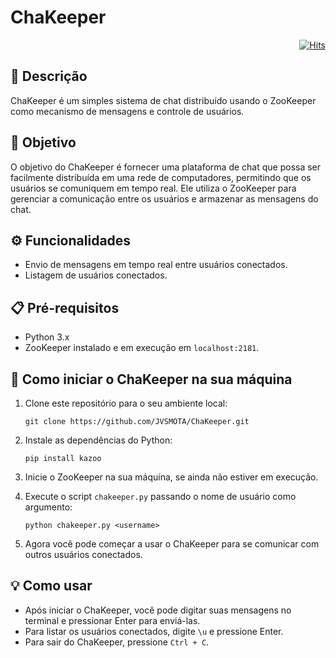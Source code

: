# ChaKeeper

<div align="right">

[![Hits](https://hits.sh/github.com/JVSMOTA/ChaKeeper.svg)](https://hits.sh/github.com/JVSMOTA/ChaKeeper/)

</div>

## 📝 Descrição
ChaKeeper é um simples sistema de chat distribuído usando o ZooKeeper como mecanismo de mensagens e controle de usuários.

## 🎯 Objetivo
O objetivo do ChaKeeper é fornecer uma plataforma de chat que possa ser facilmente distribuída em uma rede de computadores, permitindo que os usuários se comuniquem em tempo real. Ele utiliza o ZooKeeper para gerenciar a comunicação entre os usuários e armazenar as mensagens do chat.

## ⚙️ Funcionalidades
- Envio de mensagens em tempo real entre usuários conectados.
- Listagem de usuários conectados.

## 📋 Pré-requisitos
- Python 3.x
- ZooKeeper instalado e em execução em `localhost:2181`.

## 🚀 Como iniciar o ChaKeeper na sua máquina
1. Clone este repositório para o seu ambiente local:
    ```
    git clone https://github.com/JVSMOTA/ChaKeeper.git
    ```

2. Instale as dependências do Python:
    ```
    pip install kazoo
    ```

3. Inicie o ZooKeeper na sua máquina, se ainda não estiver em execução.

4. Execute o script `chakeeper.py` passando o nome de usuário como argumento:
    ```
    python chakeeper.py <username>
    ```

5. Agora você pode começar a usar o ChaKeeper para se comunicar com outros usuários conectados.

## 💡 Como usar
- Após iniciar o ChaKeeper, você pode digitar suas mensagens no terminal e pressionar Enter para enviá-las.
- Para listar os usuários conectados, digite `\u` e pressione Enter.
- Para sair do ChaKeeper, pressione `Ctrl + C`.
